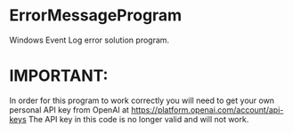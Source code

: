 # ErrorMessageProgram
Windows Event Log error solution program.
# IMPORTANT:
In order for this program to work correctly you will need to get 
your own personal API key from OpenAI at https://platform.openai.com/account/api-keys
The API key in this code is no longer valid and will not work.
